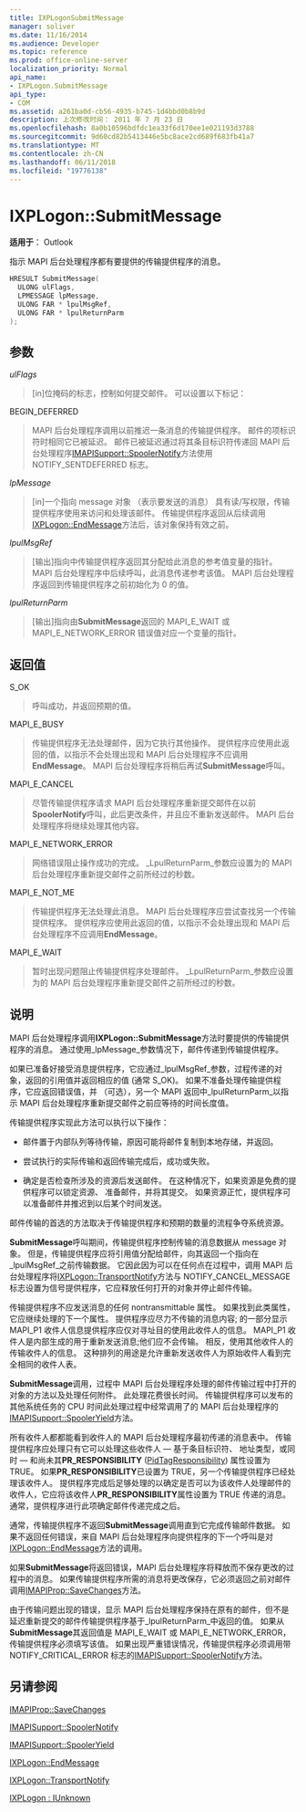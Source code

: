 ```yaml
---
title: IXPLogonSubmitMessage
manager: soliver
ms.date: 11/16/2014
ms.audience: Developer
ms.topic: reference
ms.prod: office-online-server
localization_priority: Normal
api_name:
- IXPLogon.SubmitMessage
api_type:
- COM
ms.assetid: a261ba0d-cb56-4935-b745-1d4bbd0b8b9d
description: 上次修改时间： 2011 年 7 月 23 日
ms.openlocfilehash: 8a0b10596bdfdc1ea33f6d170ee1e021193d3788
ms.sourcegitcommit: 9d60cd82b5413446e5bc8ace2cd689f683fb41a7
ms.translationtype: MT
ms.contentlocale: zh-CN
ms.lasthandoff: 06/11/2018
ms.locfileid: "19776138"
---
```

# <a name="ixplogonsubmitmessage"></a>IXPLogon::SubmitMessage

  
  
**适用于**： Outlook 
  
指示 MAPI 后台处理程序都有要提供的传输提供程序的消息。
  
```cpp
HRESULT SubmitMessage(
  ULONG ulFlags,
  LPMESSAGE lpMessage,
  ULONG FAR * lpulMsgRef,
  ULONG FAR * lpulReturnParm
);
```

## <a name="parameters"></a>参数

 _ulFlags_
  
> [in]位掩码的标志，控制如何提交邮件。 可以设置以下标记：
    
BEGIN_DEFERRED 
  
> MAPI 后台处理程序调用以前推迟一条消息的传输提供程序。 邮件的项标识符时相同它已被延迟。 邮件已被延迟通过将其条目标识符传递回 MAPI 后台处理程序[IMAPISupport::SpoolerNotify](imapisupport-spoolernotify.md)方法使用 NOTIFY_SENTDEFERRED 标志。 
    
 _lpMessage_
  
> [in]一个指向 message 对象 （表示要发送的消息） 具有读/写权限，传输提供程序使用来访问和处理该邮件。 传输提供程序返回从后续调用[IXPLogon::EndMessage](ixplogon-endmessage.md)方法后，该对象保持有效之前。 
    
 _lpulMsgRef_
  
> [输出]指向中传输提供程序返回其分配给此消息的参考值变量的指针。 MAPI 后台处理程序中后续呼叫，此消息传递参考该值。 MAPI 后台处理程序返回到传输提供程序之前初始化为 0 的值。
    
 _lpulReturnParm_
  
> [输出]指向由**SubmitMessage**返回的 MAPI_E_WAIT 或 MAPI_E_NETWORK_ERROR 错误值对应一个变量的指针。
    
## <a name="return-value"></a>返回值

S_OK 
  
> 呼叫成功，并返回预期的值。
    
MAPI_E_BUSY 
  
> 传输提供程序无法处理邮件，因为它执行其他操作。 提供程序应使用此返回的值，以指示不会处理出现和 MAPI 后台处理程序不应调用**EndMessage**。 MAPI 后台处理程序将稍后再试**SubmitMessage**呼叫。 
    
MAPI_E_CANCEL 
  
> 尽管传输提供程序请求 MAPI 后台处理程序重新提交邮件在以前**SpoolerNotify**呼叫，此后更改条件，并且应不重新发送邮件。 MAPI 后台处理程序将继续处理其他内容。 
    
MAPI_E_NETWORK_ERROR 
  
> 网络错误阻止操作成功的完成。 _LpulReturnParm_参数应设置为的 MAPI 后台处理程序重新提交邮件之前所经过的秒数。 
    
MAPI_E_NOT_ME 
  
> 传输提供程序无法处理此消息。 MAPI 后台处理程序应尝试查找另一个传输提供程序。 提供程序应使用此返回的值，以指示不会处理出现和 MAPI 后台处理程序不应调用**EndMessage**。
    
MAPI_E_WAIT 
  
> 暂时出现问题阻止传输提供程序处理邮件。 _LpulReturnParm_参数应设置为的 MAPI 后台处理程序重新提交邮件之前所经过的秒数。 
    
## <a name="remarks"></a>说明

MAPI 后台处理程序调用**IXPLogon::SubmitMessage**方法时要提供的传输提供程序的消息。 通过使用_lpMessage_参数情况下，邮件传递到传输提供程序。 
  
如果已准备好接受消息提供程序，它应通过_lpulMsgRef_参数，过程传递的对象，返回的引用值并返回相应的值 (通常 S_OK)。 如果不准备处理传输提供程序，它应返回错误值，并 （可选），另一个 MAPI 返回中_lpulReturnParm_以指示 MAPI 后台处理程序重新提交邮件之前应等待的时间长度值。 
  
传输提供程序实现此方法可以执行以下操作：
  
- 邮件置于内部队列等待传输，原因可能将邮件复制到本地存储，并返回。
    
- 尝试执行的实际传输和返回传输完成后，成功或失败。
    
- 确定是否检查所涉及的资源后发送邮件。 在这种情况下，如果资源是免费的提供程序可以锁定资源、 准备邮件，并将其提交。 如果资源正忙，提供程序可以准备邮件并推迟到以后某个时间发送。
    
邮件传输的首选的方法取决于传输提供程序和预期的数量的流程争夺系统资源。 
  
**SubmitMessage**呼叫期间，传输提供程序控制传输的消息数据从 message 对象。 但是，传输提供程序应将引用值分配给邮件，向其返回一个指向在_lpulMsgRef_之前传输数据。 它因此因为可以在任何点在过程中，调用 MAPI 后台处理程序将[IXPLogon::TransportNotify](ixplogon-transportnotify.md)方法与 NOTIFY_CANCEL_MESSAGE 标志设置为信号提供程序，它应释放任何打开的对象并停止邮件传输。 
  
传输提供程序不应发送消息的任何 nontransmittable 属性。 如果找到此类属性，它应继续处理的下一个属性。 提供程序应尽力不传输的消息内容; 的一部分显示 MAPI_P1 收件人信息提供程序应仅对寻址目的使用此收件人的信息。 MAPI_P1 收件人是内部生成的用于重新发送消息;他们应不会传输。 相反，使用其他收件人的传输收件人的信息。 这种排列的用途是允许重新发送收件人为原始收件人看到完全相同的收件人表。
  
**SubmitMessage**调用，过程中 MAPI 后台处理程序处理的邮件传输过程中打开的对象的方法以及处理任何附件。 此处理花费很长时间。 传输提供程序可以发布的其他系统任务的 CPU 时间此处理过程中经常调用了的 MAPI 后台处理程序的[IMAPISupport::SpoolerYield](imapisupport-spooleryield.md)方法。 
  
所有收件人都都能看到收件人的 MAPI 后台处理程序最初传递的消息表中。 传输提供程序应处理只有它可以处理这些收件人 — 基于条目标识符、 地址类型，或同时 — 和尚未其**PR_RESPONSIBILITY** ([PidTagResponsibility](pidtagresponsibility-canonical-property.md)) 属性设置为 TRUE。 如果**PR_RESPONSIBILITY**已设置为 TRUE，另一个传输提供程序已经处理该收件人。 提供程序完成后足够处理的以确定是否可以为该收件人处理邮件的收件人，它应将该收件人**PR_RESPONSIBILITY**属性设置为 TRUE 传递的消息。 通常，提供程序进行此项确定邮件传递完成之后。 
  
通常，传输提供程序不返回**SubmitMessage**调用直到它完成传输邮件数据。 如果不返回任何错误，来自 MAPI 后台处理程序向提供程序的下一个呼叫是对[IXPLogon::EndMessage](ixplogon-endmessage.md)方法的调用。 
  
如果**SubmitMessage**将返回错误，MAPI 后台处理程序将释放而不保存更改的过程中的消息。 如果传输提供程序所需的消息将更改保存，它必须返回之前对邮件调用[IMAPIProp::SaveChanges](imapiprop-savechanges.md)方法。 
  
由于传输问题出现的错误，显示 MAPI 后台处理程序保持在原有的邮件，但不是延迟重新提交的邮件传输提供程序基于_lpulReturnParm_中返回的值。 如果从**SubmitMessage**其返回值是 MAPI_E_WAIT 或 MAPI_E_NETWORK_ERROR，传输提供程序必须填写该值。 如果出现严重错误情况，传输提供程序必须调用带 NOTIFY_CRITICAL_ERROR 标志的[IMAPISupport::SpoolerNotify](imapisupport-spoolernotify.md)方法。 
  
## <a name="see-also"></a>另请参阅



[IMAPIProp::SaveChanges](imapiprop-savechanges.md)
  
[IMAPISupport::SpoolerNotify](imapisupport-spoolernotify.md)
  
[IMAPISupport::SpoolerYield](imapisupport-spooleryield.md)
  
[IXPLogon::EndMessage](ixplogon-endmessage.md)
  
[IXPLogon::TransportNotify](ixplogon-transportnotify.md)
  
[IXPLogon : IUnknown](ixplogoniunknown.md)

